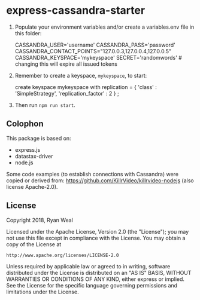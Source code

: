 # express-cassandra-starter

1. Populate your environment variables and/or create a variables.env file in this folder:

    CASSANDRA_USER='username'
    CASSANDRA_PASS='password'
    CASSANDRA_CONTACT_POINTS="127.0.0.3,127.0.0.4,127.0.0.5"
    CASSANDRA_KEYSPACE='mykeyspace'
    SECRET='randomwords' # changing this will expire all issued tokens

2. Remember to create a keyspace, `mykeyspace`, to start:

    create keyspace mykeyspace with replication = { 'class' : 'SimpleStrategy', 'replication_factor' : 2 } ;

3. Then run `npm run start`.


## Colophon

This package is based on:

 - express.js
 - datastax-driver
 - node.js

Some code examples (to establish connections with Cassandra) were copied or derived from: https://github.com/KillrVideo/killrvideo-nodejs (also license Apache-2.0).



## License

Copyright 2018, Ryan Weal

Licensed under the Apache License, Version 2.0 (the "License");
you may not use this file except in compliance with the License.
You may obtain a copy of the License at

    http://www.apache.org/licenses/LICENSE-2.0

Unless required by applicable law or agreed to in writing, software
distributed under the License is distributed on an "AS IS" BASIS,
WITHOUT WARRANTIES OR CONDITIONS OF ANY KIND, either express or implied.
See the License for the specific language governing permissions and
limitations under the License.